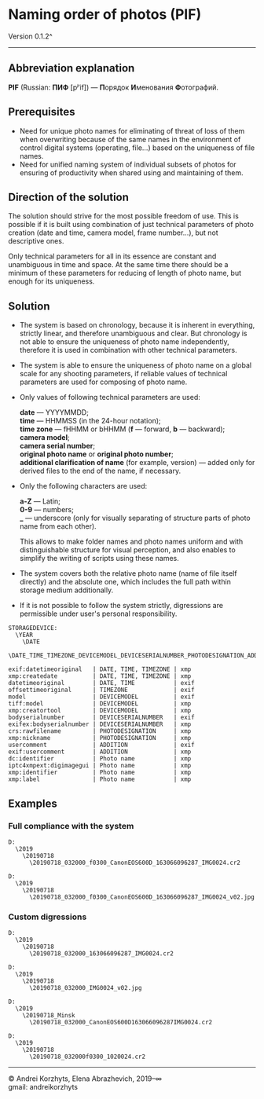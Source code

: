 # Naming order of photos (PIF)

Version 0.1.2^

---

## Abbreviation explanation

**PIF** (Russian: **ПИФ** [pʲˈif]) — **П**орядок **И**менования **Ф**отографий.

## Prerequisites

- Need for unique photo names for eliminating of threat of loss of them when overwriting because of the same names in the environment of control digital systems (operating, file…) based on the uniqueness of file names.
- Need for unified naming system of individual subsets of photos for ensuring of productivity when shared using and maintaining of them.

## Direction of the solution

The solution should strive for the most possible freedom of use. This is possible if it is built using combination of just technical parameters of photo creation (date and time, camera model, frame number…), but not descriptive ones.

Only technical parameters for all in its essence are constant and unambiguous in time and space. At the same time there should be a minimum of these parameters for reducing of length of photo name, but enough for its uniqueness.

## Solution

- The system is based on chronology, because it is inherent in everything, strictly linear, and therefore unambiguous and clear. But chronology is not able to ensure the uniqueness of photo name independently, therefore it is used in combination with other technical parameters.
- The system is able to ensure the uniqueness of photo name on a global scale for any shooting parameters, if reliable values of technical parameters are used for composing of photo name.
- Only values of following technical parameters are used:

  **date** — YYYYMMDD;  
  **time** — HHMMSS (in the 24-hour notation);  
  **time zone** — fHHMM or bHHMM (**f** — forward, **b** — backward);  
  **camera model**;  
  **camera serial number**;  
  **original photo name** or **original photo number**;  
  **additional clarification of name** (for example, version) — added only for derived files to the end of the name, if necessary.
- Only the following characters are used:

  **a-Z** — Latin;  
  **0-9** — numbers;  
  **_** — underscore (only for visually separating of structure parts of photo name from each other).

  This allows to make folder names and photo names uniform and with distinguishable structure for visual perception, and also 
enables to simplify the writing of scripts using these names.
- The system covers both the relative photo name (name of file itself directly) and the absolute one, which includes the full path within storage medium additionally.
- If it is not possible to follow the system strictly, digressions are permissible under user's personal responsibility.

```сверить
STORAGEDEVICE:
  \YEAR
    \DATE
      \DATE_TIME_TIMEZONE_DEVICEMODEL_DEVICESERIALNUMBER_PHOTODESIGNATION_ADDITION.EXTENSION
```

```сверить
exif:datetimeoriginal   | DATE, TIME, TIMEZONE | xmp
xmp:createdate          | DATE, TIME, TIMEZONE | xmp
datetimeoriginal        | DATE, TIME           | exif
offsettimeoriginal      | TIMEZONE             | exif
model                   | DEVICEMODEL          | exif
tiff:model              | DEVICEMODEL          | xmp
xmp:creatortool         | DEVICEMODEL          | xmp
bodyserialnumber        | DEVICESERIALNUMBER   | exif
exifex:bodyserialnumber | DEVICESERIALNUMBER   | xmp
crs:rawfilename         | PHOTODESIGNATION     | xmp
xmp:nickname            | PHOTODESIGNATION     | xmp
usercomment             | ADDITION             | exif
exif:usercomment        | ADDITION             | xmp
dc:identifier           | Photo name           | xmp
iptc4xmpext:digimagegui | Photo name           | xmp
xmp:identifier          | Photo name           | xmp
xmp:label               | Photo name           | xmp
```

## Examples

### Full compliance with the system

```
D:
  \2019
    \20190718
      \20190718_032000_f0300_CanonEOS600D_163066096287_IMG0024.cr2
```

```
D:
  \2019
    \20190718
      \20190718_032000_f0300_CanonEOS600D_163066096287_IMG0024_v02.jpg
```

### Custom digressions


```
D:
  \2019
    \20190718
      \20190718_032000_163066096287_IMG0024.cr2
```

```
D:
  \2019
    \20190718
      \20190718_032000_IMG0024_v02.jpg
```

```
D:
  \2019
    \20190718_Minsk
      \20190718_032000_CanonEOS600D163066096287IMG0024.cr2
```

```
D:
  \2019
    \20190718
      \20190718_032000f0300_1020024.cr2
```

---

© Andrei Korzhyts, Elena Abrazhevich, 2019–∞  
gmail: andreikorzhyts